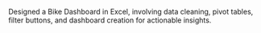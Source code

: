 Designed a Bike Dashboard in Excel, involving data cleaning, pivot tables, filter buttons, and dashboard creation for actionable insights.
